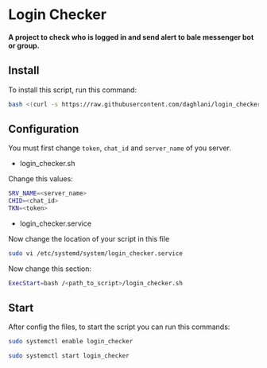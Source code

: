 # Login Checker 

#### A project to check who is logged in and send alert to bale messenger bot or group.

## Install
To install this script, run this command:

```bash
bash <(curl -s https://raw.githubusercontent.com/daghlani/login_checker/main/login_checker_installer.sh)
```

## Configuration
You must first change `token`, `chat_id` and `server_name` of you server.

- login_checker.sh

Change this values:

```bash
SRV_NAME=<server_name>
CHID=<chat_id>
TKN=<token>
```

- login_checker.service

Now change the location of your script in this file

```bash
sudo vi /etc/systemd/system/login_checker.service
```

Now change this section:

```bash
ExecStart=bash /<path_to_script>/login_checker.sh
```

## Start
After config the files, to start the script you can run this commands:

```bash
sudo systemctl enable login_checker

sudo systemctl start login_checker
```


